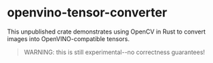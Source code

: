 # openvino-tensor-converter

This unpublished crate demonstrates using OpenCV in Rust to convert images into OpenVINO-compatible tensors.

> WARNING: this is still experimental--no correctness guarantees!
